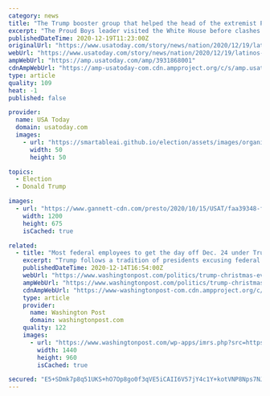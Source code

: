 ```yaml
---
category: news
title: "The Trump booster group that helped the head of the extremist Proud Boys gain access to the White House"
excerpt: "The Proud Boys leader visited the White House before clashes erupted in DC on Dec. 12. He was invited by a political group with ties to Trump allies."
publishedDateTime: 2020-12-19T11:23:00Z
originalUrl: "https://www.usatoday.com/story/news/nation/2020/12/19/latinos-trump-group-tied-proud-boys-leader-enrique-tarrio/3931868001/"
webUrl: "https://www.usatoday.com/story/news/nation/2020/12/19/latinos-trump-group-tied-proud-boys-leader-enrique-tarrio/3931868001/"
ampWebUrl: "https://amp.usatoday.com/amp/3931868001"
cdnAmpWebUrl: "https://amp-usatoday-com.cdn.ampproject.org/c/s/amp.usatoday.com/amp/3931868001"
type: article
quality: 109
heat: -1
published: false

provider:
  name: USA Today
  domain: usatoday.com
  images:
    - url: "https://smartableai.github.io/election/assets/images/organizations/usatoday.com-50x50.jpg"
      width: 50
      height: 50

topics:
  - Election
  - Donald Trump

images:
  - url: "https://www.gannett-cdn.com/presto/2020/10/15/USAT/faa39348-f87f-4e26-94f3-50a0aef33d73-AFP_AFP_8QT7GX.jpg?auto=webp&crop=4499,2531,x0,y234&format=pjpg&width=1200"
    width: 1200
    height: 675
    isCached: true

related:
  - title: "Most federal employees to get the day off Dec. 24 under Trump executive order"
    excerpt: "Trump follows a tradition of presidents excusing federal employees from work on the day before Christmas when the Christmas Day federal holiday falls on a Friday."
    publishedDateTime: 2020-12-14T16:54:00Z
    webUrl: "https://www.washingtonpost.com/politics/trump-christmas-eve-federal/2020/12/14/1f01d1ec-3e28-11eb-8bc0-ae155bee4aff_story.html"
    ampWebUrl: "https://www.washingtonpost.com/politics/trump-christmas-eve-federal/2020/12/14/1f01d1ec-3e28-11eb-8bc0-ae155bee4aff_story.html?outputType=amp"
    cdnAmpWebUrl: "https://www-washingtonpost-com.cdn.ampproject.org/c/s/www.washingtonpost.com/politics/trump-christmas-eve-federal/2020/12/14/1f01d1ec-3e28-11eb-8bc0-ae155bee4aff_story.html?outputType=amp"
    type: article
    provider:
      name: Washington Post
      domain: washingtonpost.com
    quality: 122
    images:
      - url: "https://www.washingtonpost.com/wp-apps/imrs.php?src=https://arc-anglerfish-washpost-prod-washpost.s3.amazonaws.com/public/KSJT7RBTC4I6XFUZADJRD4J5FU.jpg&w=1440"
        width: 1440
        height: 960
        isCached: true

secured: "E5+SDmk7p8q51UKS+hO7Op8go0f3qVE5iCAII6V57jY4c1Y+kotVNP8Nps7NJCwNF4O+SWv19ZwsmXyUq6Jhg0KD35rIGiR3D0xVnAjvo8AeI6zpBhM241q1TGYVoQzJB9Qv6laddQ7ZqIaxlMEETaxuMz0wiFDCBhwTMetH49wejyBqd8KHJjLaKxeu6uci8/EKgJp/AObbnd+4gtpsNMpIykdPY53UR3Rv6BdORTaIytk0BIlJIzxXodVySiyzG4H1RxpPpHca4nDSc4rIQh9ZdlkRnURnlCzRy9kVqcFJtICd0ZeUYW6HdMuhum57fzUV0a9d1e8L50GbYM0ZVgldXiwnrkAYqjsg8cJzFCM=;avjNOg04oE5hEmgsK0BtgA=="
---
```


